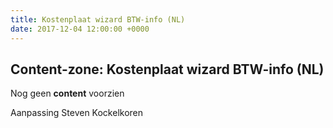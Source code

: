```yaml
---
title: Kostenplaat wizard BTW-info (NL)
date: 2017-12-04 12:00:00 +0000
---
```

## Content-zone: Kostenplaat wizard BTW-info (NL)

Nog geen **content** voorzien

Aanpassing Steven Kockelkoren